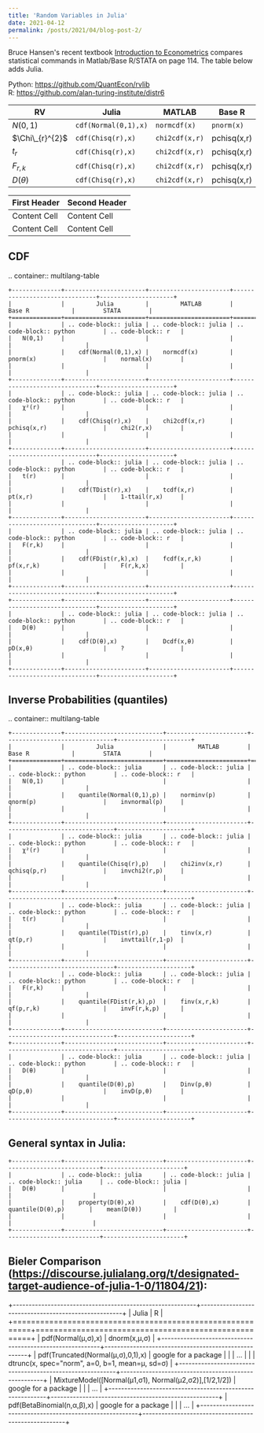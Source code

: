 ```yaml
---
title: 'Random Variables in Julia'
date: 2021-04-12
permalink: /posts/2021/04/blog-post-2/
---
```


Bruce Hansen's recent textbook
[Introduction to Econometrics](https://www.ssc.wisc.edu/~bhansen/probability/)
compares statistical commands in Matlab/Base R/STATA on page 114. 
The table below adds Julia.

Python: https://github.com/QuantEcon/rvlib
<br>
R: https://github.com/alan-turing-institute/distr6



| RV | Julia | MATLAB | Base R | STATA |
| --- | --- | --- |  --- | --- |
| $N(0,1)$ | `cdf(Normal(0,1),x)` | `normcdf(x)` | `pnorm(x)` | `normal(x)` |
| $\Chi\_{r}^{2}$ | `cdf(Chisq(r),x)` | `chi2cdf(x,r)` | pchisq(x,r) | chi2(r,x) |
| $t_r$ | `cdf(Chisq(r),x)` | `chi2cdf(x,r)` | pchisq(x,r) | chi2(r,x) |
| $F_{r,k}$ | `cdf(Chisq(r),x)` | `chi2cdf(x,r)` | pchisq(x,r) | chi2(r,x) |
| $D(\theta)$ | `cdf(Chisq(r),x)` | `chi2cdf(x,r)` | pchisq(x,r) | chi2(r,x) |


| First Header  | Second Header |
| ------------- | ------------- |
| Content Cell  | Content Cell  |
| Content Cell  | Content Cell  |


  
  
  
  
CDF  
--------

.. container:: multilang-table

    +--------------+-----------------------+-----------------------+-------------------------------+---------------------+
    |              |         Julia         |         MATLAB        |             Base R            |        STATA        |
    +==============+=======================+=======================+===============================+=====================+
    |              | .. code-block:: julia | .. code-block:: julia | .. code-block:: python        | .. code-block:: r   |
    |   N(0,1)     |                       |                       |                               |                     |
    |              |    cdf(Normal(0,1),x) |    normcdf(x)         |    pnorm(x)                   |    normal(x)        |
    |              |                       |                       |                               |                     |
    +--------------+-----------------------+-----------------------+-------------------------------+---------------------+   
    |              | .. code-block:: julia | .. code-block:: julia | .. code-block:: python        | .. code-block:: r   |
    |   χ²(r)      |                       |                       |                               |                     |
    |              |    cdf(Chisq(r),x)    |    chi2cdf(x,r)       |    pchisq(x,r)                |    chi2(r,x)        |
    |              |                       |                       |                               |                     |
    +--------------+-----------------------+-----------------------+-------------------------------+---------------------+   
    |              | .. code-block:: julia | .. code-block:: julia | .. code-block:: python        | .. code-block:: r   |
    |   t(r)       |                       |                       |                               |                     |
    |              |    cdf(TDist(r),x)    |    tcdf(x,r)          |    pt(x,r)                    |    1-ttail(r,x)     |
    |              |                       |                       |                               |                     |
    +--------------+-----------------------+-----------------------+-------------------------------+---------------------+   
    |              | .. code-block:: julia | .. code-block:: julia | .. code-block:: python        | .. code-block:: r   |
    |   F(r,k)     |                       |                       |                               |                     |
    |              |    cdf(FDist(r,k),x)  |    fcdf(x,r,k)        |    pf(x,r,k)                  |    F(r,k,x)         |
    |              |                       |                       |                               |                     |   
    +--------------+-----------------------+-----------------------+-------------------------------+---------------------+
    +--------------+-----------------------+-----------------------+-------------------------------+---------------------+
    |              | .. code-block:: julia | .. code-block:: julia | .. code-block:: python        | .. code-block:: r   |
    |   D(θ)       |                       |                       |                               |                     |
    |              |    cdf(D(θ),x)        |    Dcdf(x,θ)          |    pD(x,θ)                    |    ?                |
    |              |                       |                       |                               |                     |
    +--------------+-----------------------+-----------------------+-------------------------------+---------------------+   
    
Inverse Probabilities (quantiles)  
--------

.. container:: multilang-table

    +--------------+----------------------------+-----------------------+-------------------------------+---------------------+
    |              |         Julia              |         MATLAB        |             Base R            |        STATA        |
    +==============+============================+=======================+===============================+=====================+
    |              | .. code-block:: julia      | .. code-block:: julia | .. code-block:: python        | .. code-block:: r   |
    |   N(0,1)     |                            |                       |                               |                     |
    |              |    quantile(Normal(0,1),p) |    norminv(p)         |    qnorm(p)                   |    invnormal(p)     |
    |              |                            |                       |                               |                     |
    +--------------+----------------------------+-----------------------+-------------------------------+---------------------+   
    |              | .. code-block:: julia      | .. code-block:: julia | .. code-block:: python        | .. code-block:: r   |
    |   χ²(r)      |                            |                       |                               |                     |
    |              |    quantile(Chisq(r),p)    |    chi2inv(x,r)       |    qchisq(p,r)                |    invchi2(r,p)     |
    |              |                            |                       |                               |                     |
    +--------------+----------------------------+-----------------------+-------------------------------+---------------------+   
    |              | .. code-block:: julia      | .. code-block:: julia | .. code-block:: python        | .. code-block:: r   |
    |   t(r)       |                            |                       |                               |                     |
    |              |    quantile(TDist(r),p)    |    tinv(x,r)          |    qt(p,r)                    |    invttail(r,1-p)  |
    |              |                            |                       |                               |                     |
    +--------------+----------------------------+-----------------------+-------------------------------+---------------------+   
    |              | .. code-block:: julia      | .. code-block:: julia | .. code-block:: python        | .. code-block:: r   |
    |   F(r,k)     |                            |                       |                               |                     |
    |              |    quantile(FDist(r,k),p)  |    finv(x,r,k)        |    qf(p,r,k)                  |    invF(r,k,p)      |
    |              |                            |                       |                               |                     |   
    +--------------+----------------------------+-----------------------+-------------------------------+---------------------+
    +--------------+----------------------------+-----------------------+-------------------------------+---------------------+
    |              | .. code-block:: julia      | .. code-block:: julia | .. code-block:: python        | .. code-block:: r   |
    |   D(θ)       |                            |                       |                               |                     |
    |              |    quantile(D(θ),p)        |    Dinv(p,θ)          |    qD(p,θ)                    |    invD(p,θ)        |
    |              |                            |                       |                               |                     |
    +--------------+----------------------------+-----------------------+-------------------------------+---------------------+   
    
General syntax in Julia:
--------
    +--------------+----------------------------+-----------------------+---------------------------+-----------------------+
    |              | .. code-block:: julia      | .. code-block:: julia | .. code-block:: julia     | .. code-block:: julia |
    |   D(θ)       |                            |                       |                           |                       |
    |              |    property(D(θ),x)        |    cdf(D(θ),x)        |    quantile(D(θ),p)       |    mean(D(θ))         |
    |              |                            |                       |                           |                       |
    +--------------+----------------------------+-----------------------+---------------------------+-----------------------+   


Bieler Comparison (https://discourse.julialang.org/t/designated-target-audience-of-julia-1-0/11804/21):
--------
+----------------------------------------------------------+-----------------------------------------------------+
| Julia                                                    | R                                                   |
+==========================================================+=====================================================+
| pdf(Normal(μ,σ),x)                                       | dnorm(x,μ,σ)                                        |
+----------------------------------------------------------+-----------------------------------------------------+
| pdf(Truncated(Normal(μ,σ),0,1),x)                        | google for a package                                |
|                                                          |      ...                                            |
|                                                          | dtrunc(x, spec="norm", a=0, b=1, mean=μ, sd=σ)      |
+----------------------------------------------------------+-----------------------------------------------------+
| MixtureModel([Normal(μ1,σ1),   Normal(μ2,σ2)],[1/2,1/2]) | google for a package                                |
|                                                          |      …                                              |
+----------------------------------------------------------+-----------------------------------------------------+
| pdf(BetaBinomial(n,α,β),x)                               | google for a package                                |
|                                                          |      …                                              |
+----------------------------------------------------------+-----------------------------------------------------+
